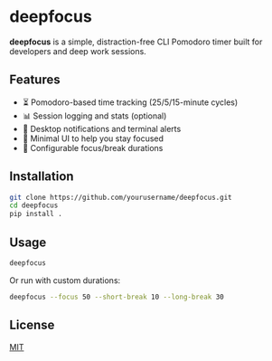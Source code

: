 # deepfocus

**deepfocus** is a simple, distraction-free CLI Pomodoro timer built for developers and deep work sessions.

## Features

- ⏳ Pomodoro-based time tracking (25/5/15-minute cycles)
- 📊 Session logging and stats (optional)
- 🔔 Desktop notifications and terminal alerts
- 🎯 Minimal UI to help you stay focused
- 🧠 Configurable focus/break durations

## Installation

```bash
git clone https://github.com/yourusername/deepfocus.git
cd deepfocus
pip install .
```

## Usage

```bash
deepfocus
```

Or run with custom durations:

```bash
deepfocus --focus 50 --short-break 10 --long-break 30
```

## License

[MIT](LICENSE)
